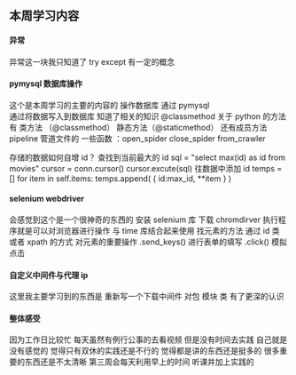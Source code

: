 ## 本周学习内容

#### 异常

异常这一块我只知道了 try except 有一定的概念

#### pymysql 数据库操作

这个是本周学习的主要的内容的 操作数据库 通过 pymysql  
 通过将数据写入到数据库 知道了相关的知识 @classmethod
关于 python 的方法有 类方法 （@classmethod） 静态方法（@staticmethod） 还有成员方法
pipeline 管道文件的 一些函数 ：open_spider close_spider from_crawler

存储的数据如何自增 id？
查找到当前最大的 id
sql = "select max(id) as id from movies"
cursor = conn.cursor()
cursor.excute(sql)
往数据中添加 id
temps = []
for item in self.items:
temps.append(
{
id:max_id,
\*\*item
}
)

#### selenium webdriver

会感觉到这个是一个很神奇的东西的 安装 selenium 库 下载 chromdirver 执行程序就是可以对浏览器进行操作
与 time 库结合起来使用
找元素的方法 通过 id 类 或者 xpath 的方式
对元素的重要操作
.send_keys() 进行表单的填写
.click() 模拟点击

#### 自定义中间件与代理 ip

这里我主要学习到的东西是 重新写一个下载中间件 对包 模块 类 有了更深的认识

#### 整体感受

因为工作日比较忙 每天虽然有例行公事的去看视频 但是没有时间去实践 自己就是没有感觉的 觉得只有双休的实践还是不行的
觉得都是讲的东西还是挺多的 很多重要的东西还是不太清晰 第三周会每天利用早上的时间 听课并加上实践的
